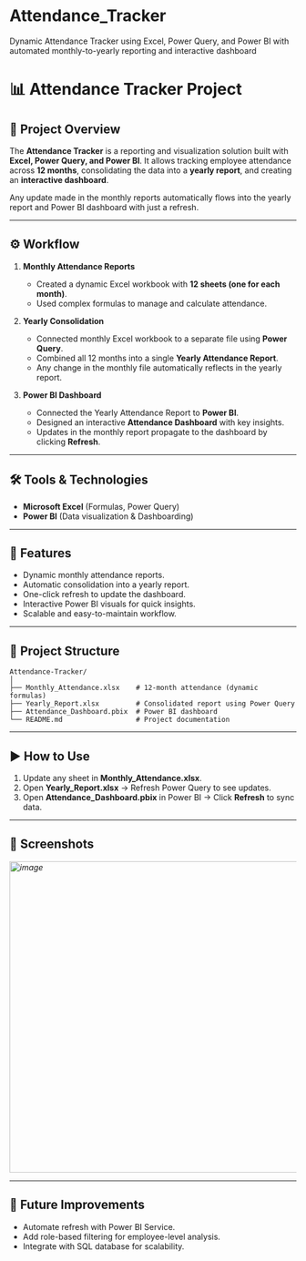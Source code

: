 # Attendance_Tracker
Dynamic Attendance Tracker using Excel, Power Query, and Power BI with automated monthly-to-yearly reporting and interactive dashboard

# 📊 Attendance Tracker Project

## 📌 Project Overview

The **Attendance Tracker** is a reporting and visualization solution built with **Excel, Power Query, and Power BI**.
It allows tracking employee attendance across **12 months**, consolidating the data into a **yearly report**, and creating an **interactive dashboard**.

Any update made in the monthly reports automatically flows into the yearly report and Power BI dashboard with just a refresh.

---

## ⚙️ Workflow

1. **Monthly Attendance Reports**

   * Created a dynamic Excel workbook with **12 sheets (one for each month)**.
   * Used complex formulas to manage and calculate attendance.

2. **Yearly Consolidation**

   * Connected monthly Excel workbook to a separate file using **Power Query**.
   * Combined all 12 months into a single **Yearly Attendance Report**.
   * Any change in the monthly file automatically reflects in the yearly report.

3. **Power BI Dashboard**

   * Connected the Yearly Attendance Report to **Power BI**.
   * Designed an interactive **Attendance Dashboard** with key insights.
   * Updates in the monthly report propagate to the dashboard by clicking **Refresh**.

---

## 🛠️ Tools & Technologies

* **Microsoft Excel** (Formulas, Power Query)
* **Power BI** (Data visualization & Dashboarding)

---

## 🚀 Features

* Dynamic monthly attendance reports.
* Automatic consolidation into a yearly report.
* One-click refresh to update the dashboard.
* Interactive Power BI visuals for quick insights.
* Scalable and easy-to-maintain workflow.

---

## 📂 Project Structure

```
Attendance-Tracker/
│
├── Monthly_Attendance.xlsx    # 12-month attendance (dynamic formulas)
├── Yearly_Report.xlsx         # Consolidated report using Power Query
├── Attendance_Dashboard.pbix  # Power BI dashboard
└── README.md                  # Project documentation
```

---

## ▶️ How to Use

1. Update any sheet in **Monthly\_Attendance.xlsx**.
2. Open **Yearly\_Report.xlsx** → Refresh Power Query to see updates.
3. Open **Attendance\_Dashboard.pbix** in Power BI → Click **Refresh** to sync data.

---

## 📸 Screenshots

*<img width="979" height="547" alt="image" src="https://github.com/user-attachments/assets/d78e68c5-3dc3-4514-a3fc-6719e4da2bce" />*

---

## 📌 Future Improvements

* Automate refresh with Power BI Service.
* Add role-based filtering for employee-level analysis.
* Integrate with SQL database for scalability.
